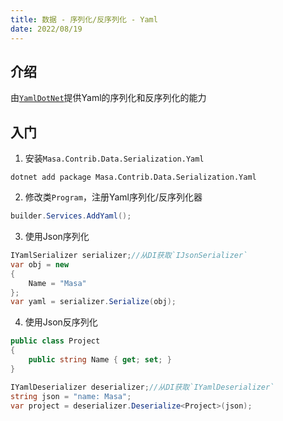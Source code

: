 ```yaml
---
title: 数据 - 序列化/反序列化 - Yaml
date: 2022/08/19
---
```


## 介绍

由[`YamlDotNet`](https://github.com/aaubry/YamlDotNet)提供Yaml的序列化和反序列化的能力

## 入门

1. 安装`Masa.Contrib.Data.Serialization.Yaml`

``` shell
dotnet add package Masa.Contrib.Data.Serialization.Yaml
```

2. 修改类`Program`，注册Yaml序列化/反序列化器

``` C#
builder.Services.AddYaml();
```

3. 使用Json序列化

``` C#
IYamlSerializer serializer;//从DI获取`IJsonSerializer`
var obj = new 
{
    Name = "Masa"
};
var yaml = serializer.Serialize(obj);
```

4. 使用Json反序列化

``` C#
public class Project
{
    public string Name { get; set; }
}

IYamlDeserializer deserializer;//从DI获取`IYamlDeserializer`
string json = "name: Masa";
var project = deserializer.Deserialize<Project>(json);
```